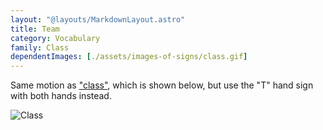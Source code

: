 ```yaml
---
layout: "@layouts/MarkdownLayout.astro"
title: Team
category: Vocabulary
family: Class
dependentImages: [./assets/images-of-signs/class.gif]
---
```


Same motion as ["class"](./class), which is shown below,
but use the "T" hand sign with both hands instead.

![Class](@signs/class.gif)
